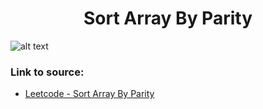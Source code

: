 <h1 align="center">Sort Array By Parity</h1>

![alt text](https://images2.imgbox.com/74/4f/XElp0bSf_o.png?raw=true)

### Link to source: 
- <a href="https://leetcode.com/problems/sort-array-by-parity/">Leetcode - Sort Array By Parity</a>

